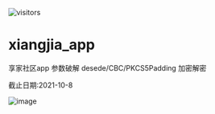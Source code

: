 ![visitors](https://visitor-badge.glitch.me/badge?page_id=intAV.xiangjia_app)

# xiangjia_app
享家社区app 参数破解 desede/CBC/PKCS5Padding 加密解密

截止日期:2021-10-8

![image](https://user-images.githubusercontent.com/38396198/136551606-dd8fd06d-4d64-4d5b-bd43-7fd88be6fdb3.png)

